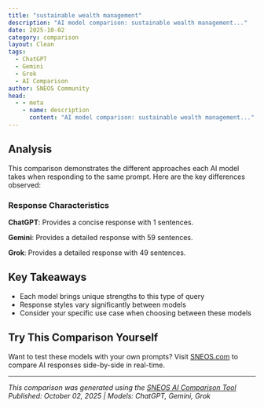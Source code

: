 ```yaml
---
title: "sustainable wealth management"
description: "AI model comparison: sustainable wealth management..."
date: 2025-10-02
category: comparison
layout: Clean
tags:
  - ChatGPT
  - Gemini
  - Grok
  - AI Comparison
author: SNEOS Community
head:
  - - meta
    - name: description
      content: "AI model comparison: sustainable wealth management..."
---
```


<ChatComparison
  title="sustainable wealth management"
  prompt="sustainable wealth management"
  :responses='{
    "ChatGPT": "Sustainable wealth management refers to the process of managing investments and financial assets in a way that takes into account environmental, social, and governance (ESG) factors. This approach aims to generate long-term financial returns while also promoting sustainable development and responsible investing practices. Here are some key concepts and practices related to sustainable wealth management:\n\n### Key Concepts\n\n1. **ESG Integration**:\n   - Incorporating environmental, social, and governance considerations into investment analysis and decision-making.\n\n2. **Sustainable Investing**:\n   - Focused investments in companies or funds that prioritize sustainability, such as renewable energy, sustainable agriculture, and clean technology.\n\n3. **Impact Investing**:\n   - Investments made with the intention to generate positive, measurable social and environmental impact alongside a financial return.\n\n4. **Socially Responsible Investing (SRI)**:\n   - Investment strategies that screen out companies or industries based on ethical guidelines or personal values (e.g., avoiding tobacco, firearms, or fossil fuels).\n\n5. **Thematic Investing**:\n   - Investing in sectors or themes that are expected to benefit from sustainability trends, such as climate change mitigation, waste reduction, and sustainable agriculture.\n\n6. **Stewardship**:\n   - Engaging with companies to promote better practices, transparency, and accountability regarding ESG issues.\n\n### Practices in Sustainable Wealth Management\n\n1. **Portfolio Construction**:\n   - Building portfolios that include sustainable investments while managing risk and return expectations.\n\n2. **Sustainability Reporting**:\n   - Regularly disclosing ESG performance and outcomes of investments to clients, ensuring transparency and accountability.\n\n3. **Active Engagement**:\n   - Actively engaging with companies to advocate for improved sustainability practices and governance.\n\n4. **Risk Management**:\n   - Identifying and managing risks associated with ESG factors, which can impact performance and reputation.\n\n5. **Client Education**:\n   - Educating clients on the benefits of sustainable investing and how it aligns with their personal values and financial goals.\n\n### Benefits of Sustainable Wealth Management\n\n1. **Long-term Returns**:\n   - Companies that prioritize ESG factors may have lower risks and better performance over the long-term.\n\n2. **Reputation**:\n   - Investing sustainably can enhance a client&#x27;s reputation and brand, particularly for businesses.\n\n3. **Alignment with Values**:\n   - Helps investors align their investments with their personal or organizational values and ethics.\n\n4. **Market Demand**:\n   - Growing demand for sustainable investments can lead to increased market opportunities in various sectors.\n\n5. **Regulatory Compliance**:\n   - Increasing regulations around sustainability can be navigated more effectively through sustainable investment practices.\n\n### Challenges\n\n1. **Data Accuracy**:\n   - Difficulty in obtaining reliable and consistent ESG data from companies.\n\n2. **Greenwashing**:\n   - The risk of companies falsely advertising their sustainability efforts to attract investors.\n\n3. **Market Volatility**:\n   - Sustainable investments can sometimes be more volatile, especially in emerging sectors.\n\n4. **Performance Perception**:\n   - Some investors believe sustainable investments may underperform compared to traditional investments.\n\n### Conclusion\n\nSustainable wealth management is increasingly becoming a critical component of the investment landscape. By prioritizing ESG factors, investors can not only seek financial returns but also contribute positively to society and the environment. As consumer preferences shift toward sustainability, the financial sector is adapting to meet these needs, making sustainable wealth management a relevant and impactful field.",
    "Gemini": "Sustainable wealth management is an approach to managing and growing wealth that considers environmental, social, and governance (ESG) factors alongside traditional financial metrics. It aims to generate long-term financial returns while making a positive impact on the world.  It\u0027s a growing field driven by both client demand and a recognition that sustainable practices are increasingly important for long-term economic stability.\n\nHere\u0027s a breakdown of key aspects:\n\n**Core Principles:**\n\n*   **Integration of ESG Factors:** Incorporating environmental (e.g., climate change, resource depletion), social (e.g., human rights, labor standards), and governance (e.g., board diversity, ethical conduct) factors into investment decisions.  This means analyzing how companies perform on these criteria and favoring those with strong ESG profiles.\n*   **Long-Term Perspective:** Focusing on long-term value creation, rather than short-term gains.  This often involves investing in companies and projects that are building a more sustainable future.\n*   **Impact Investing:**  Deliberately investing in companies, organizations, and funds with the intention of generating measurable social and environmental impact alongside financial returns.  This goes beyond simply avoiding harm to actively creating positive change.\n*   **Values Alignment:**  Aligning investment strategies with the client\u0027s personal values and beliefs.  This means understanding what issues are most important to the client and tailoring the portfolio to reflect those priorities.\n*   **Transparency and Reporting:**  Providing clear and transparent reporting on the ESG performance of investments and the impact they are having. This allows clients to track their progress towards their sustainability goals.\n\n**Key Strategies \u0026 Approaches:**\n\n*   **ESG Integration:** Systematically including ESG factors in the investment analysis process alongside traditional financial metrics. This can involve using ESG ratings, conducting proprietary ESG research, and engaging with companies on ESG issues.\n*   **Negative Screening (Exclusionary Screening):**  Excluding investments in companies or industries that are considered harmful or unethical, based on specific criteria (e.g., fossil fuels, tobacco, weapons). This is the most basic form of sustainable investing.\n*   **Positive Screening (Best-in-Class):** Investing in companies that are leaders in their industry in terms of ESG performance.  This involves identifying companies that are outperforming their peers on key sustainability metrics.\n*   **Thematic Investing:** Focusing on investments in specific themes related to sustainability, such as renewable energy, clean technology, sustainable agriculture, or water conservation.\n*   **Impact Investing:**  Investing directly in companies, organizations, and funds that are addressing social or environmental challenges. This can include investments in affordable housing, clean energy projects, or microfinance institutions.\n*   **Shareholder Engagement:**  Using shareholder power to influence companies to improve their ESG performance. This can involve voting on shareholder resolutions, engaging in dialogue with company management, and filing shareholder proposals.\n*   **Philanthropy \u0026 Charitable Giving:** Integrating charitable giving into the overall wealth management plan, directing resources to organizations that are working to address social and environmental issues.\n\n**Benefits of Sustainable Wealth Management:**\n\n*   **Potential for Competitive Financial Returns:**  Growing evidence suggests that sustainable investments can perform as well as or even better than traditional investments over the long term.\n*   **Risk Mitigation:**  ESG factors can help identify and mitigate risks that may not be apparent in traditional financial analysis, such as environmental liabilities, reputational damage, or regulatory risks.\n*   **Positive Social and Environmental Impact:**  Investing in sustainable companies and projects can help to create a more sustainable and equitable world.\n*   **Values Alignment:**  Allows investors to align their investments with their personal values and beliefs.\n*   **Enhanced Brand Reputation:**  For businesses and organizations, adopting sustainable investment practices can enhance their brand reputation and attract socially conscious investors and customers.\n*   **Long-Term Value Creation:**  Focusing on long-term value creation can lead to more stable and sustainable returns over time.\n\n**Challenges of Sustainable Wealth Management:**\n\n*   **Data Availability and Quality:**  ESG data can be inconsistent and difficult to compare across companies and industries.\n*   **Greenwashing:**  Some companies may exaggerate their sustainability efforts to attract investors.\n*   **Lack of Standardized Metrics:**  There is no universally agreed-upon set of metrics for measuring ESG performance, making it difficult to compare investments.\n*   **Perception of Lower Returns:**  Some investors may believe that sustainable investments will generate lower returns than traditional investments, although this is increasingly being disproven.\n*   **Complexity:**  Sustainable investing can be more complex than traditional investing, requiring specialized knowledge and expertise.\n*   **Costs:**  Some sustainable investment products may have higher fees than traditional investment products.\n\n**The Future of Sustainable Wealth Management:**\n\n*   **Growing Demand:**  Demand for sustainable investments is expected to continue to grow as more investors become aware of the importance of ESG factors.\n*   **Increased Regulation:**  Governments and regulators are increasingly focused on promoting sustainable investing and requiring companies to disclose their ESG performance.\n*   **Technological Advancements:**  Technological advancements are making it easier to collect, analyze, and report on ESG data.\n*   **Mainstreaming:**  Sustainable investing is becoming increasingly mainstream as more traditional financial institutions incorporate ESG factors into their investment processes.\n*   **Focus on Impact Measurement:**  There will be an increased focus on measuring the social and environmental impact of investments.\n\n**In conclusion, sustainable wealth management is a holistic approach to managing wealth that considers environmental, social, and governance factors alongside traditional financial metrics. It offers the potential for competitive financial returns, positive social and environmental impact, and alignment with personal values. While there are challenges to overcome, the future of sustainable wealth management is bright, with growing demand, increased regulation, and technological advancements driving its continued growth and mainstream adoption.**\n\nTo find a wealth manager specializing in sustainable investing, you can look for:\n\n*   **Certifications:**  Look for advisors with certifications like Certified Financial Planner (CFP) with a focus on sustainable investing, Chartered SRI Counselor (CSRIC), or similar designations.\n*   **Membership in Industry Organizations:**  Membership in organizations like US SIF: The Forum for Sustainable and Responsible Investment can indicate a commitment to the field.\n*   **Experience and Track Record:**  Ask about their experience in sustainable investing and their track record of delivering both financial returns and positive impact.\n*   **Investment Philosophy:**  Understand their investment philosophy and how they incorporate ESG factors into their investment process.\n*   **Transparency and Reporting:**  Ensure they provide clear and transparent reporting on the ESG performance of your investments.\n*   **Fiduciary Duty:**  Confirm they operate under a fiduciary duty, meaning they are legally obligated to act in your best interests.\n",
    "Grok": "Sustainable wealth management refers to the practice of managing financial resources and investments in a way that not only seeks to generate long-term financial returns but also considers environmental, social, and governance (ESG) factors. The goal is to create lasting value for individuals, businesses, or communities while minimizing negative impacts on the planet and society. It integrates sustainability principles into wealth-building strategies, ensuring that financial growth aligns with ethical and responsible practices.\n\n### Key Principles of Sustainable Wealth Management\n1. **Integration of ESG Factors**:\n   - **Environmental**: Investing in companies or projects that prioritize eco-friendly practices, renewable energy, and carbon footprint reduction.\n   - **Social**: Supporting businesses that promote social equity, diversity, worker rights, and community development.\n   - **Governance**: Focusing on organizations with transparent, ethical leadership and strong corporate governance practices.\n\n2. **Long-Term Perspective**:\n   - Sustainable wealth management emphasizes long-term financial stability over short-term gains. It involves building diversified portfolios that are resilient to market fluctuations and societal changes.\n   - It considers future generations by protecting and growing wealth in a way that does not deplete natural or social resources.\n\n3. **Impact Investing**:\n   - Allocating capital to investments that generate measurable social or environmental benefits alongside financial returns. Examples include green bonds, affordable housing projects, or renewable energy initiatives.\n\n4. **Risk Management**:\n   - Addressing risks related to climate change, regulatory shifts, and social unrest by investing in sustainable and adaptable businesses.\n   - Avoiding industries or companies with harmful practices, such as fossil fuels or exploitative labor, which may face future backlash or obsolescence.\n\n5. **Ethical Alignment**:\n   - Aligning investment choices with personal or organizational values, such as avoiding investments in tobacco, weapons, or companies with poor human rights records.\n\n### Strategies for Sustainable Wealth Management\n1. **Sustainable Investing**:\n   - Invest in funds or companies that follow ESG criteria, such as socially responsible mutual funds or ETFs (Exchange-Traded Funds).\n   - Use screening tools to exclude industries or companies that do not align with sustainability goals.\n\n2. **Diversification**:\n   - Build a diversified portfolio that includes green technologies, sustainable agriculture, and other forward-thinking sectors to mitigate risks while supporting sustainability.\n\n3. **Philanthropy and Legacy Planning**:\n   - Incorporate charitable giving or impact-driven trusts into wealth management plans to support causes like education, healthcare, or environmental conservation.\n   - Create generational wealth plans that prioritize ethical investments for future heirs.\n\n4. **Engagement and Advocacy**:\n   - Actively engage with companies as a shareholder to advocate for sustainable practices through proxy voting or direct dialogue.\n   - Support policies and initiatives that promote sustainability in the financial sector.\n\n5. **Financial Education and Awareness**:\n   - Educate oneself or clients about the importance of sustainable wealth management and the potential risks of ignoring ESG factors.\n   - Stay informed about emerging trends, such as green finance or circular economy models.\n\n### Benefits of Sustainable Wealth Management\n- **Financial Returns**: Studies show that companies with strong ESG performance often outperform their peers over the long term due to better risk management and adaptability.\n- **Risk Mitigation**: Sustainable practices help avoid losses from environmental disasters, regulatory penalties, or reputational damage.\n- **Positive Impact**: Contributes to a better world by addressing issues like climate change, inequality, and resource depletion.\n- **Client and Stakeholder Trust**: Aligning wealth management with ethical values builds trust and loyalty among clients, investors, and communities.\n\n### Challenges in Sustainable Wealth Management\n- **Greenwashing**: Some companies or funds may falsely claim to be sustainable, requiring thorough due diligence to verify claims.\n- **Limited Data**: ESG metrics can be inconsistent or incomplete, making it harder to assess true sustainability.\n- **Short-Term Costs**: Transitioning to sustainable investments may involve higher initial costs or lower short-term returns.\n- **Balancing Priorities**: Striking a balance between financial returns and sustainability goals can be complex.\n\n### Tools and Resources\n- **ESG Ratings and Reports**: Tools like MSCI ESG Ratings, Sustainalytics, or Bloomberg ESG Data help evaluate the sustainability of investments.\n- **Sustainable Financial Advisors**: Work with wealth managers or financial planners who specialize in ESG and impact investing.\n- **Certifications**: Look for certifications like B Corp or adherence to frameworks like the UN Principles for Responsible Investment (PRI).\n- **Impact Measurement**: Use frameworks like the Global Impact Investing Network (GIIN) standards to measure the social and environmental outcomes of investments.\n\n### Conclusion\nSustainable wealth management is about creating and preserving wealth in a way that benefits both current and future generations while respecting the planet and society. By incorporating ESG principles, impact investing, and long-term thinking, individuals and organizations can achieve financial success without compromising ethical values. To get started, consider consulting with a sustainable wealth advisor, researching ESG-focused funds, or setting clear sustainability goals for your portfolio. If you\u0027re looking for specific advice or resources, let me know!"
  }'
  published-date="10:27"
/>

## Analysis

This comparison demonstrates the different approaches each AI model takes when responding to the same prompt. Here are the key differences observed:

### Response Characteristics

**ChatGPT**: Provides a concise response with 1 sentences. 

**Gemini**: Provides a detailed response with 59 sentences. 

**Grok**: Provides a detailed response with 49 sentences. 

## Key Takeaways

- Each model brings unique strengths to this type of query
- Response styles vary significantly between models
- Consider your specific use case when choosing between these models

## Try This Comparison Yourself

Want to test these models with your own prompts? Visit [SNEOS.com](https://sneos.com) to compare AI responses side-by-side in real-time.

---

*This comparison was generated using the [SNEOS AI Comparison Tool](https://sneos.com)*
*Published: October 02, 2025 | Models: ChatGPT, Gemini, Grok*
